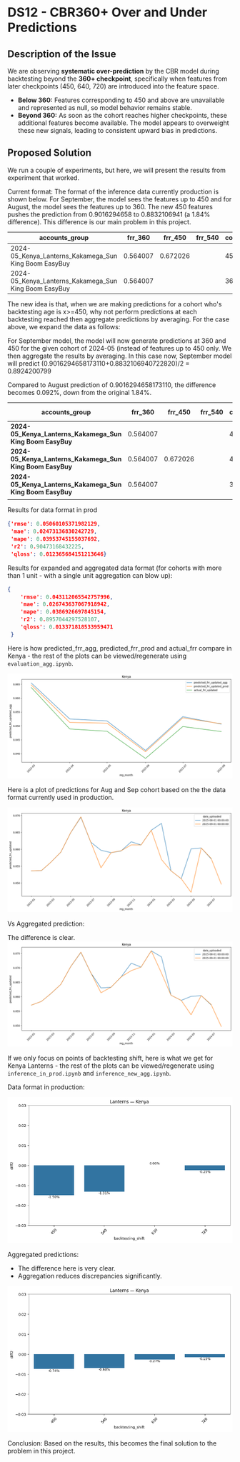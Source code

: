 # DS12 - CBR360+ Over and Under Predictions
## Description of the Issue
We are observing **systematic over-prediction** by the CBR model during backtesting beyond the **360+ checkpoint**, specifically when features from later checkpoints (450, 640, 720) are introduced into the feature space.
- **Below 360:** Features corresponding to 450 and above are unavailable and represented as null, so model behavior remains stable.
- **Beyond 360:** As soon as the cohort reaches higher checkpoints, these additional features become available. The model appears to overweight these new signals, leading to consistent upward bias in predictions.


## Proposed Solution
We run a couple of experiments, but here, we will present the results from experiment that worked.

Current format:
The format of the inference data currently production is shown below. For September, the model sees the features up to 450 and for August, the model sees the features up to 360. The new 450 features pushes the prediction from 0.9016294658 to 0.8832106941
(a 1.84% difference). This difference is our main problem in this project.

| accounts_group                                        | frr_360  | frr_450  | frr_540 | cohort_age_backtesting | date_uploaded | predictions  |
| ----------------------------------------------------- | -------- | -------- | ------- | ---------------------- | ------------- | ------------ |
| 2024-05_Kenya_Lanterns_Kakamega_Sun King Boom EasyBuy | 0.564007 | 0.672026 |         | 450                    | 2025-09-01    | 0.8832106941 |
| 2024-05_Kenya_Lanterns_Kakamega_Sun King Boom EasyBuy | 0.564007 |          |         | 360                    | 2025-08-01    | 0.9016294658 |

The new idea is that, when we are making predictions for a cohort who's backtesting age is x>=450, why not perform predictions at each backtesting reached then aggregate predictions by averaging. For the case above, we expand the data as follows:

For September model, the model will now generate predictions at 360 and 450 for the given cohort of 2024-05 (instead of features up to 450 only. We then aggregate the results by averaging. In this case now, September model will predict (0.9016294658173110+0.8832106940722820)/2 = 0.8924200799

Compared to August prediction of 0.9016294658173110, the difference becomes 0.092%, down from the original 1.84%. 

| **accounts_group**                                        | **frr_360** | **frr_450** | **frr_540** | **cohort_age_backtesting** | Cohort Horizon | **date_uploaded** | **predictions**    |
| --------------------------------------------------------- | ----------- | ----------- | ----------- | -------------------------- | -------------- | ----------------- | ------------------ |
| **2024-05_Kenya_Lanterns_Kakamega_Sun King Boom EasyBuy** | 0.564007    |             |             | 450                        | 360            | 2025-09-01        | 0.9016294658173110 |
| **2024-05_Kenya_Lanterns_Kakamega_Sun King Boom EasyBuy** | 0.564007    | 0.672026    |             | 450                        | 450            | 2025-09-01        | 0.8832106940722820 |
| **2024-05_Kenya_Lanterns_Kakamega_Sun King Boom EasyBuy** | 0.564007    |             |             | 360                        | 360            | 2025-08-01        | 0.9016294658173110 |
|                                                           |             |             |             |                            |                |                   |                    |

Results for data format in prod
```json
{'rmse': 0.05060105371982129,
 'mae': 0.02473136830242729,
 'mape': 0.03953745155037692,
 'r2': 0.90473168432225,
 'qloss': 0.012365684151213646}
```
Results for expanded and aggregated data format (for cohorts with more than 1 unit - with a single unit aggregation can blow up):
```json
{
	'rmse': 0.043112065542757996,
	'mae': 0.026743637067918942,
	'mape': 0.0386926697845154,
	'r2': 0.8957044297528107,
	'qloss': 0.013371818533959471
 }
```

Here is how predicted_frr_agg, predicted_frr_prod and actual_frr compare in Kenya - the rest of the plots can be viewed/regenerate using `evaluation_agg.ipynb`.

![assets/validation_on_oot.png](assets/validation_on_oot.png)

Here is a plot of predictions for Aug and Sep cohort based on the the data format currently used in production.

![inference_in_prod.png](assets/inference_in_prod.png)

Vs Aggregated prediction:

The difference is clear.
![inference_in_prod.png](assets/inference_agg.png)

If we only focus on points of backtesting shift, here is what we get for Kenya Lanterns  - the rest of the plots can be viewed/regenerate using `inference_in_prod.ipynb` and `inference_new_agg.ipynb`.

Data format in production:

![inference_in_prod.png](assets/diff_at_backtesting_shift_in_prod.png)

Aggregated predictions:
- The difference here is very clear.
- Aggregation reduces discrepancies significantly.

![inference_in_prod.png](assets/diff_at_backtesting_shift_after_agg.png)

Conclusion: Based on the results, this becomes the final solution to the problem in this project.